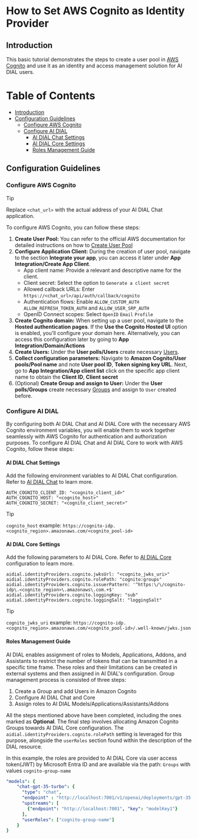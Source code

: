 
<!-- omit from toc -->
# How to Set AWS Cognito as Identity Provider

## Introduction

This basic tutorial demonstrates the steps to create a user pool in [AWS Cognito](https://docs.aws.amazon.com/cognito/latest/developerguide/cognito-user-identity-pools.html) and use it as an identity and access management solution for AI DIAL users.

<div class="docusaurus-ignore">

<!-- omit from toc -->
# Table of Contents

- [Introduction](#introduction)
- [Configuration Guidelines](#configuration-guidelines)
  - [Configure AWS Cognito](#configure-aws-cognito)
  - [Configure AI DIAL](#configure-ai-dial)
    - [AI DIAL Chat Settings](#ai-dial-chat-settings)
    - [AI DIAL Core Settings](#ai-dial-core-settings)
    - [Roles Management Guide](#roles-management-guide)
  
</div>

## Configuration Guidelines

### Configure AWS Cognito

> [!TIP]
> Replace `<chat_url>` with the actual address of your AI DIAL Chat application.

To configure AWS Cognito, you can follow these steps:

1. **Create User Pool:** You can refer to the official AWS documentation for detailed instructions on how to [Create User Pool](https://docs.aws.amazon.com/cognito/latest/developerguide/tutorial-create-user-pool.html)
1. **Configure Application Client:** During the creation of user pool, navigate to the section **Integrate your app**, you can access it later under **App Integration/Create App Client**.
    - App client name: Provide a relevant and descriptive name for the client.
    - Client secret: Select the option to `Generate a client secret`
    - Allowed callback URLs: Enter `https://<chat_url>/api/auth/callback/cognito`
    - Authentication flows: Enable `ALLOW_CUSTOM_AUTH` `ALLOW_REFRESH_TOKEN_AUTH` and `ALLOW_USER_SRP_AUTH`
    - OpenID Connect scopes: Select `OpenID` `Email` `Profile`
1. **Create Cognito domain:** When setting up a user pool, navigate to the **Hosted authentication pages**. If the **Use the Cognito Hosted UI** option is enabled, you'll configure your domain here. Alternatively, you can access this configuration later by going to **App Integration/Domain/Actions**
1. **Create Users:** Under the **User polls/Users** create necessary [Users](https://docs.aws.amazon.com/cognito/latest/developerguide/how-to-create-user-accounts.html#creating-a-new-user-using-the-console).
1.  **Collect configuration parameters:** Navigate to **Amazon Cognito/User pools/Pool name** and note **User pool ID**, **Token signing key URL**. Next, go to **App Integration/App client list** click on the specific app client name to obtain the **Client ID**, **Client secret**   
1. (Optional) **Create Group and assign to User:** Under the **User polls/Groups** create necessary [Groups](https://docs.aws.amazon.com/cognito/latest/developerguide/cognito-user-pools-user-groups.html#creating-a-new-group-using-the-console) and assign to `User` created before.


### Configure AI DIAL

By configuring both AI DIAL Chat and AI DIAL Core with the necessary AWS Cognito environment variables, you will enable them to work together seamlessly with AWS Cognito for authentication and authorization purposes.
To configure AI DIAL Chat and AI DIAL Core to work with AWS Cognito, follow these steps:

#### AI DIAL Chat Settings

Add the following environment variables to AI DIAL Chat configuration. Refer to [AI DIAL Chat](https://github.com/epam/ai-dial-chat/blob/development/apps/chat/README.md#environment-variables) to learn more.
 
  ```
  AUTH_COGNITO_CLIENT_ID: "<cognito_client_id>"
  AUTH_COGNITO_HOST: "<cognito_host>"
  AUTH_COGNITO_SECRET: "<cognito_client_secret>"
  ```

> [!TIP]    
> `cognito_host` example: `https://cognito-idp.<cognito_region>.amazonaws.com/<cognito_pool-id>`

#### AI DIAL Core Settings

Add the following parameters to AI DIAL Core. Refer to [AI DIAL Core](https://github.com/epam/ai-dial-core?tab=readme-ov-file#configuration) configuration to learn more.
   
  ```
  aidial.identityProviders.cognito.jwksUrl: "<cognito_jwks_uri>"
  aidial.identityProviders.cognito.rolePath: "cognito:groups"
  aidial.identityProviders.cognito.issuerPattern: '^https:\/\/cognito-idp\.<cognito_region>\.amazonaws\.com.+$'
  aidial.identityProviders.cognito.loggingKey: "sub"
  aidial.identityProviders.cognito.loggingSalt: "loggingSalt"
  ```
   
> [!TIP]
> `cognito_jwks_uri` example: `https://cognito-idp.<cognito_region>.amazonaws.com/<cognito_pool-id>/.well-known/jwks.json`

#### Roles Management Guide

AI DIAL enables assignment of roles to Models, Applications, Addons, and Assistants to restrict the number of tokens that can be transmitted in a specific time frame. These roles and their limitations can be created in external systems and then assigned in AI DIAL's configuration.
Group management process is consisted of three steps:

1. Create a Group and add Users in Amazon Cognito
1. Configure AI DIAL Chat and Core
1. Assign roles to AI DIAL Models/Applications/Assistants/Addons

All the steps mentioned above have been completed, including the ones marked as **Optional**. The final step involves allocating Amazon Cognito Groups towards AI DIAL Core configuration. The `aidial.identityProviders.cognito.rolePath` setting is leveraged for this purpose, alongside the `userRoles` section found within the description of the DIAL resource.

In this example, the roles are provided to AI DIAL Core via user access token(JWT) by Microsoft Entra ID and are available via the path: `Groups` with values `cognito-group-name`

  ```yaml
  "models": {
      "chat-gpt-35-turbo": {
        "type": "chat",
        "endpoint" : "http://localhost:7001/v1/openai/deployments/gpt-35-turbo/chat/completions",
        "upstreams": [
          {"endpoint": "http://localhost:7001", "key": "modelKey1"}
        ],
        "userRoles": ["cognito-group-name"]
      }
  }
  ```